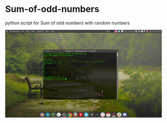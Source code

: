 # Sum-of-odd-numbers
python script for Sum of odd numbers with random numbers

![Alt text](https://github.com/kiahamedi/Sum-of-odd-numbers/blob/master/screenshot.png "Optional title")
